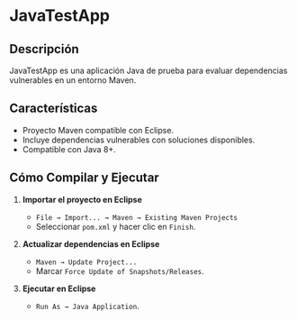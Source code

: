 # JavaTestApp

## Descripción
JavaTestApp es una aplicación Java de prueba para evaluar dependencias vulnerables en un entorno Maven.

## Características
- Proyecto Maven compatible con Eclipse.
- Incluye dependencias vulnerables con soluciones disponibles.
- Compatible con Java 8+.

## Cómo Compilar y Ejecutar
1. **Importar el proyecto en Eclipse**  
   - `File → Import... → Maven → Existing Maven Projects`
   - Seleccionar `pom.xml` y hacer clic en `Finish`.

2. **Actualizar dependencias en Eclipse**  
   - `Maven → Update Project...`
   - Marcar `Force Update of Snapshots/Releases`.

3. **Ejecutar en Eclipse**  
   - `Run As → Java Application`.
